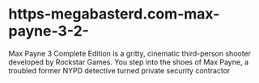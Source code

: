 # https-megabasterd.com-max-payne-3-2-
Max Payne 3 Complete Edition is a gritty, cinematic third-person shooter developed by Rockstar Games. You step into the shoes of Max Payne, a troubled former NYPD detective turned private security contractor
